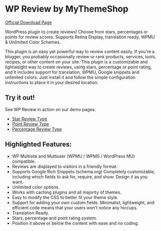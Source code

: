 # WP Review by MyThemeShop

[Official Download Page](https://wordpress.org/plugins/wp-review/)

WordPress plugin to create reviews! Choose from stars, percentages or points for review scores. Supports Retina Display, translation ready, WPMU & Unlimited Color Schemes.

This plugin is an easy yet powerful way to review content easily. If you're a blogger, you probably occasionally review or rank products, services, tools, recipes, or other content on your site. This plugin is a customizable and lightweight way to create reviews, using stars, percentage or point rating, and it includes support for translation, WPMU, Google snippets and unlimited colors. Just install it and follow the simple configuration instructions to place it in your desired location.

## Try it out!

See WP Review in action on our demo pages:

* [Star Review Type](http://demo.mythemeshop.com/point/fatebuntur-stoici-haec-omnia-dicta-esse-praeclare/)
* [Point Review Type](http://demo.mythemeshop.com/point/modo-etiam-paulum-ad-dexteram-de-via-declinavi/)
* [Percentage Review Type](http://demo.mythemeshop.com/point/sed-nonne-merninisti-licere-mihi-ista-probare/)

## Highlighted Features:

* WP Multisite and Multiuser (WPMU / WPMS / WordPress MU) compatible. 
* Reviews are displayed to visitors in a friendly format. 
* Supports Google Rich Snippets (schema.org) Completely customizable, including which fields to ask for, require, and show. Design it as you want.
* Unlimited color options. 
* Works with caching plugins and all majority of themes.
* Easy to modify the CSS to better fit your theme style.
* Support for adding your own custom fields. Minimalist, lightweight, and efficient code means that your users won’t notice any hiccups. 
* Translation Ready. 
* Stars, percentage and point rating system. 
* Position it above or below the content with ease and no coding.